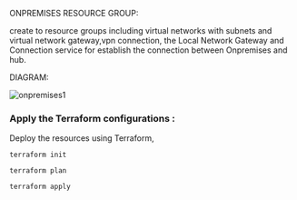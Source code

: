 ONPREMISES RESOURCE GROUP:

 create to resource groups including virtual networks  with subnets and  virtual network gateway,vpn connection, the Local Network     Gateway and Connection service for establish the connection between Onpremises and hub.

 DIAGRAM:
    
   ![onpremises1](https://github.com/user-attachments/assets/532de99e-35f2-46d7-ba73-5ba3788d526b)

### Apply the Terraform configurations :

  Deploy the resources using Terraform,
```
terraform init
```
```
terraform plan
```
```
terraform apply
```